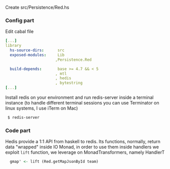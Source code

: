 Create src/Persistence/Red.hs

### Config part

Edit cabal file

```yaml
[...]
library
  hs-source-dirs:      src
  exposed-modules:     Lib
                      ,Persistence.Red

  build-depends:       base >= 4.7 && < 5
                      , mtl
                      , hedis
                      , bytestring
[...]                      
```

Install redis on your environment and run redis-server inside a terminal instance
(to handle different terminal sessions you can use Terminator on linux systems, I use iTerm on Mac)
```bash
 $ redis-server
```

### Code part

Hedis provide a 1:1 API from haskell to redis.
Its functions, normally, return data "wrapped" inside IO Monad,
in order to use them inside handlers we exploit `lift` function, we
leverage on MonadTransformers, namely HandlerT

```haskell  
  gmap' <- lift (Red.getMapJsonById team)
```
